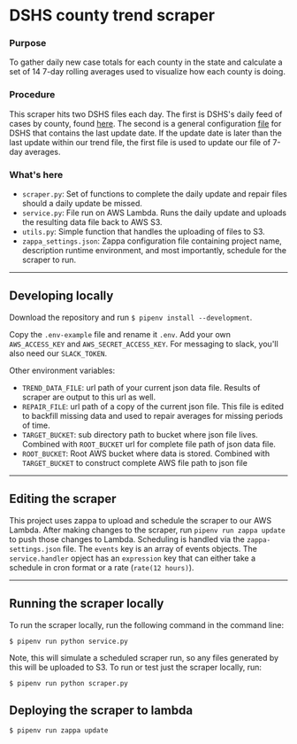 # DSHS county trend scraper

### Purpose
To gather daily new case totals for each county in the state and calculate a set of 14 7-day rolling averages used to visualize how each county is doing.

### Procedure
This scraper hits two DSHS files each day. The first is DSHS's daily feed of cases by county, found [here](https://services5.arcgis.com/ACaLB9ifngzawspq/arcgis/rest/services/DSHS_COVID19_Cases_Service/FeatureServer/0/query?f=json&where=Positive%3C%3E0&returnGeometry=false&spatialRel=esriSpatialRelIntersects&outFields=*&orderByFields=Positive%20desc&resultOffset=0&resultRecordCount=254&resultType=standard&cacheHint=true). The second is a general configuration [file](https://services5.arcgis.com/ACaLB9ifngzawspq/arcgis/rest/services/DSHS_COVID19_Cases_Service/FeatureServer/0?f=json) for DSHS that contains the last update date. If the update date is later than the last update within our trend file, the first file is used to update our file of 7-day averages.

### What's here
- `scraper.py`: Set of functions to complete the daily update and repair files should a daily update be missed.
- `service.py`: File run on AWS Lambda. Runs the daily update and uploads the resulting data file back to AWS S3.
- `utils.py`: Simple function that handles the uploading of files to S3.
- `zappa_settings.json`: Zappa configuration file containing project name, description runtime environment, and most importantly, schedule for the scraper to run.

------

## Developing locally

Download the repository and run `$ pipenv install --development`.

Copy the `.env-example` file and rename it `.env`. Add your own `AWS_ACCESS_KEY` and `AWS_SECRET_ACCESS_KEY`. For messaging to slack, you'll also need our `SLACK_TOKEN`.

Other environment variables:

- `TREND_DATA_FILE`: url path of your current json data file. Results of scraper are output to this url as well.
- `REPAIR_FILE`: url path of a copy of the current json file. This file is edited to backfill missing data and used to repair averages for missing periods of time.
- `TARGET_BUCKET`: sub directory path to bucket where json file lives. Combined with `ROOT_BUCKET` url for complete file path of json data file.
- `ROOT_BUCKET`: Root AWS bucket where data is stored. Combined with `TARGET_BUCKET` to construct complete AWS file path to json file

------
## Editing the scraper

This project uses zappa to upload and schedule the scraper to our AWS Lambda. After making changes to the scraper, run `pipenv run zappa update` to push those changes to Lambda. Scheduling is handled via the `zappa-settings.json` file. The `events` key is an array of events objects. The `service.handler` opject has an `expression` key that can either take a schedule in cron format or a rate (`rate(12 hours)`).

------

## Running the scraper locally

To run the scraper locally, run the following command in the command line:

`$ pipenv run python service.py`

Note, this will simulate a scheduled scraper run, so any files generated by this will be uploaded to S3. To run or test just the scraper locally, run:

`$ pipenv run python scraper.py`

## Deploying the scraper to lambda

`$ pipenv run zappa update`